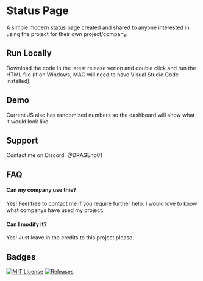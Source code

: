 
# Status Page

A simple modern status page created and shared to anyone interested in using the project for their own project/company.

## Run Locally

Download the code in the latest release verion and double click and run the HTML file (if on Windows, MAC will need to have Visual Studio Code installed).
## Demo

Current JS also has randomized numbers so the dashboard will show what it would look like.
## Support

Contact me on Discord: @DRAGEno01
## FAQ

#### Can my company use this?

Yes! Feel free to contact me if you require further help. I would love to know what companys have used my project.

#### Can I modify it?

Yes! Just leave in the credits to this project please.


## Badges


[![MIT License](https://img.shields.io/badge/License-MIT-green.svg)](https://choosealicense.com/licenses/mit/)
[![Releases](https://img.shields.io/github/v/release/DRAGEno01/Status-Page
)](https://github.com/DRAGEno01/Status-Page/releases)
